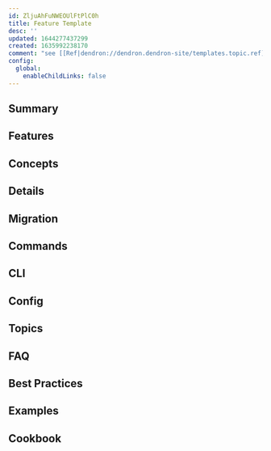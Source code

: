 ```yaml
---
id: ZljuAhFuNWEOUlFtPlC0h
title: Feature Template
desc: ''
updated: 1644277437299
created: 1635992238170
comment: "see [[Ref|dendron://dendron.dendron-site/templates.topic.ref]] for description of all sections"
config:
  global:
    enableChildLinks: false
---
```


## Summary

## Features

## Concepts

## Details

## Migration

## Commands

## CLI

## Config

## Topics

## FAQ

## Best Practices

## Examples

## Cookbook
